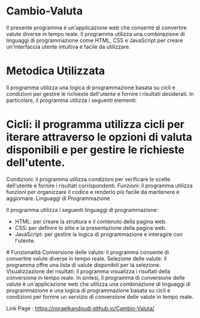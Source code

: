 # Cambio-Valuta
Il presente programma è un'applicazione web che consente di convertire valute diverse in tempo reale. Il programma utilizza una combinazione di linguaggi di programmazione come HTML, CSS e JavaScript per creare un'interfaccia utente intuitiva e facile da utilizzare.

# Metodica Utilizzata
Il programma utilizza una logica di programmazione basata su cicli e condizioni per gestire le richieste dell'utente e fornire i risultati desiderati. In particolare, il programma utilizza i seguenti elementi:

# Cicli: il programma utilizza cicli per iterare attraverso le opzioni di valuta disponibili e per gestire le richieste dell'utente.
Condizioni: il programma utilizza condizioni per verificare le scelte dell'utente e fornire i risultati corrispondenti.
Funzioni: il programma utilizza funzioni per organizzare il codice e renderlo più facile da mantenere e aggiornare.
Linguaggi di Programmazione

Il programma utilizza i seguenti linguaggi di programmazione:

- HTML: per creare la struttura e il contenuto della pagina web.
- CSS: per definire lo stile e la presentazione della pagina web.
- JavaScript: per gestire la logica di programmazione e interagire con l'utente.

# Funzionalità
Conversione delle valute: il programma consente di convertire valute diverse in tempo reale.
Selezione delle valute: il programma offre una lista di valute disponibili per la selezione.
Visualizzazione dei risultati: il programma visualizza i risultati della conversione in tempo reale.
In sintesi, il programma di conversione delle valute è un'applicazione web che utilizza una combinazione di linguaggi di programmazione e una logica di programmazione basata su cicli e condizioni per fornire un servizio di conversione delle valute in tempo reale.

Link Page : 
https://noraelkandoudi.github.io/Cambio-Valuta/
